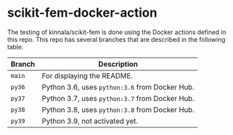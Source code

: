 # scikit-fem-docker-action

The testing of kinnala/scikit-fem is done using the Docker actions defined in
this repo.  This repo has several branches that are described in the following
table:

| Branch | Description                                    |
| ---    | ---                                            |
| `main` | For displaying the README.                     |
| `py36` | Python 3.6, uses `python:3.6` from Docker Hub. |
| `py37` | Python 3.7, uses `python:3.7` from Docker Hub. |
| `py38` | Python 3.8, uses `python:3.8` from Docker Hub. |
| `py39` | Python 3.9, not activated yet.                 |
